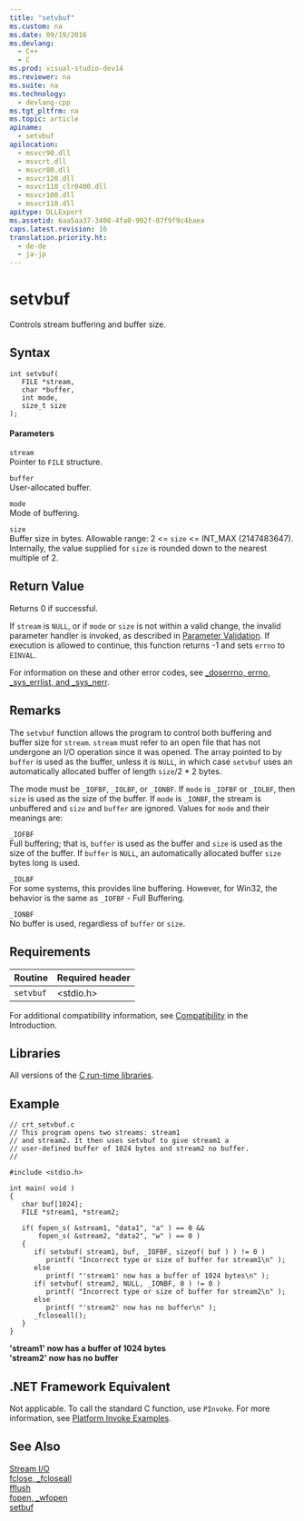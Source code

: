 ```yaml
---
title: "setvbuf"
ms.custom: na
ms.date: 09/19/2016
ms.devlang: 
  - C++
  - C
ms.prod: visual-studio-dev14
ms.reviewer: na
ms.suite: na
ms.technology: 
  - devlang-cpp
ms.tgt_pltfrm: na
ms.topic: article
apiname: 
  - setvbuf
apilocation: 
  - msvcr90.dll
  - msvcrt.dll
  - msvcr80.dll
  - msvcr120.dll
  - msvcr110_clr0400.dll
  - msvcr100.dll
  - msvcr110.dll
apitype: DLLExport
ms.assetid: 6aa5aa37-3408-4fa0-992f-87f9f9c4baea
caps.latest.revision: 16
translation.priority.ht: 
  - de-de
  - ja-jp
---
```

# setvbuf
Controls stream buffering and buffer size.  
  
## Syntax  
  
```  
int setvbuf(  
   FILE *stream,  
   char *buffer,  
   int mode,  
   size_t size   
);  
```  
  
#### Parameters  
 `stream`  
 Pointer to `FILE` structure.  
  
 `buffer`  
 User-allocated buffer.  
  
 `mode`  
 Mode of buffering.  
  
 `size`  
 Buffer size in bytes. Allowable range: 2 <= `size` <= INT_MAX (2147483647). Internally, the value supplied for `size` is rounded down to the nearest multiple of 2.  
  
## Return Value  
 Returns 0 if successful.  
  
 If `stream` is `NULL`, or if `mode` or `size` is not within a valid change, the invalid parameter handler is invoked, as described in [Parameter Validation](../vs140/Parameter-Validation.md). If execution is allowed to continue, this function returns -1 and sets `errno` to `EINVAL`.  
  
 For information on these and other error codes, see [_doserrno, errno, _sys_errlist, and _sys_nerr](../vs140/errno--_doserrno--_sys_errlist--and-_sys_nerr.md).  
  
## Remarks  
 The `setvbuf` function allows the program to control both buffering and buffer size for `stream`. `stream` must refer to an open file that has not undergone an I/O operation since it was opened. The array pointed to by `buffer` is used as the buffer, unless it is `NULL`, in which case `setvbuf` uses an automatically allocated buffer of length `size`/2 * 2 bytes.  
  
 The mode must be `_IOFBF`, `_IOLBF`, or `_IONBF`. If `mode` is `_IOFBF` or `_IOLBF`, then `size` is used as the size of the buffer. If `mode` is `_IONBF`, the stream is unbuffered and `size` and `buffer` are ignored. Values for `mode` and their meanings are:  
  
 `_IOFBF`  
 Full buffering; that is, `buffer` is used as the buffer and `size` is used as the size of the buffer. If `buffer` is `NULL`, an automatically allocated buffer `size` bytes long is used.  
  
 `_IOLBF`  
 For some systems, this provides line buffering. However, for Win32, the behavior is the same as `_IOFBF` - Full Buffering.  
  
 `_IONBF`  
 No buffer is used, regardless of `buffer` or `size`.  
  
## Requirements  
  
|Routine|Required header|  
|-------------|---------------------|  
|`setvbuf`|<stdio.h>|  
  
 For additional compatibility information, see [Compatibility](../vs140/Compatibility.md) in the Introduction.  
  
## Libraries  
 All versions of the [C run-time libraries](../vs140/CRT-Library-Features.md).  
  
## Example  
  
```  
// crt_setvbuf.c  
// This program opens two streams: stream1  
// and stream2. It then uses setvbuf to give stream1 a  
// user-defined buffer of 1024 bytes and stream2 no buffer.  
//  
  
#include <stdio.h>  
  
int main( void )  
{  
   char buf[1024];  
   FILE *stream1, *stream2;  
  
   if( fopen_s( &stream1, "data1", "a" ) == 0 &&  
       fopen_s( &stream2, "data2", "w" ) == 0 )  
   {  
      if( setvbuf( stream1, buf, _IOFBF, sizeof( buf ) ) != 0 )  
         printf( "Incorrect type or size of buffer for stream1\n" );  
      else  
         printf( "'stream1' now has a buffer of 1024 bytes\n" );  
      if( setvbuf( stream2, NULL, _IONBF, 0 ) != 0 )  
         printf( "Incorrect type or size of buffer for stream2\n" );  
      else  
         printf( "'stream2' now has no buffer\n" );  
      _fcloseall();  
   }  
}  
```  
  
 **'stream1' now has a buffer of 1024 bytes**  
**'stream2' now has no buffer**   
## .NET Framework Equivalent  
 Not applicable. To call the standard C function, use `PInvoke`. For more information, see [Platform Invoke Examples](assetId:///15926806-f0b7-487e-93a6-4e9367ec689f).  
  
## See Also  
 [Stream I/O](../vs140/Stream-I-O.md)   
 [fclose, _fcloseall](../vs140/fclose--_fcloseall.md)   
 [fflush](../vs140/fflush.md)   
 [fopen, _wfopen](../vs140/fopen--_wfopen.md)   
 [setbuf](../vs140/setbuf.md)